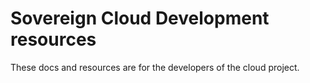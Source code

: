 # Sovereign Cloud Development resources

These docs and resources are for the developers of the cloud project.

